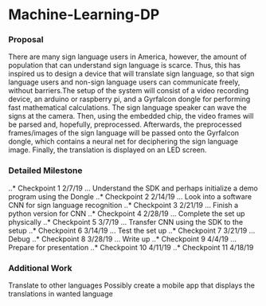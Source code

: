 # Machine-Learning-DP
### Proposal
There are many sign language users in America, however, the amount of population that can understand sign language is scarce. Thus, this has inspired us to design a device that will translate sign language, so that sign language users and non-sign language users can communicate freely, without barriers.The setup of the system will consist of a video recording device, an arduino or raspberry pi, and a Gyrfalcon dongle for performing fast mathematical calculations. The sign language speaker can wave the signs at the camera. Then, using the embedded chip, the video frames will be parsed and, hopefully, preprocessed. Afterwards, the preprocessed frames/images of the sign language will be passed onto the Gyrfalcon dongle, which contains a neural net for deciphering the sign language image. Finally, the translation is displayed on an LED screen.


### Detailed Milestone
..* Checkpoint 1 2/7/19
... Understand the SDK and perhaps initialize a demo program using the Dongle
..* Checkpoint 2 2/14/19
... Look into a software CNN for sign language recognition
..* Checkpoint 3 2/21/19
... Finish a python version for CNN
..* Checkpoint 4 2/28/19
... Complete the set up physically
..* Checkpoint 5 3/7/19
... Transfer CNN using the SDK to the setup
..* Checkpoint 6 3/14/19
... Test the set up
..* Checkpoint 7 3/21/19
... Debug
..* Checkpoint 8 3/28/19
... Write up
..* Checkpoint 9 4/4/19
... Prepare for presentation
..* Checkpoint 10 4/11/19
..* Checkpoint 11 4/18/19


### Additional Work
Translate to other languages
Possibly create a mobile app that displays the translations in wanted language
